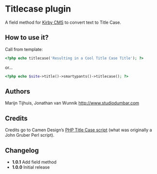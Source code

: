 # Titlecase plugin

A field method for [Kirby CMS](http://getkirby.com) to convert text to Title Case.

## How to use it?

Call from template:

```php
<?php echo titlecase('Resulting in a Cool Title Case Title'); ?>
```

or…

```php
<?php echo $site->title()->smartypants()->titlecase(); ?>
```

## Authors

Marijn Tijhuis, Jonathan van Wunnik
<http://www.studiodumbar.com>

## Credits

Credits go to Camen Design’s [PHP Title Case script](http://camendesign.com/code/title-case) (what was originally a John Gruber Perl script).

## Changelog

* **1.0.1** Add field method
* **1.0.0** Initial release
